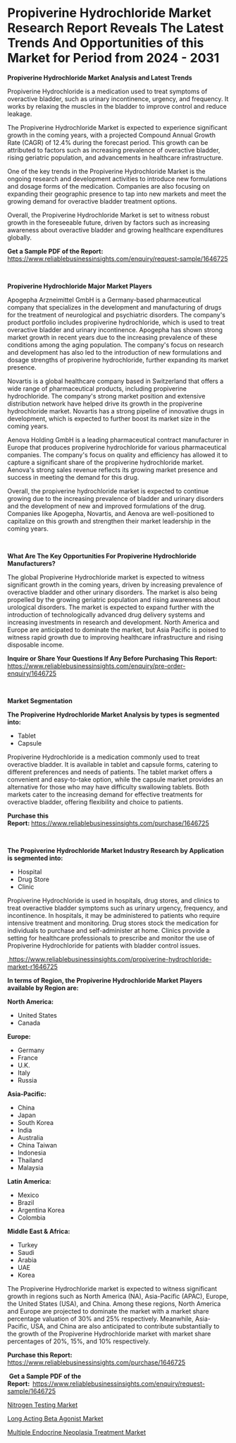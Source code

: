 <p><h1>Propiverine Hydrochloride Market Research Report Reveals The Latest Trends And Opportunities of this Market for Period from 2024 - 2031</h1></p><p><strong>Propiverine Hydrochloride Market Analysis and Latest Trends</strong></p>
<p><p>Propiverine Hydrochloride is a medication used to treat symptoms of overactive bladder, such as urinary incontinence, urgency, and frequency. It works by relaxing the muscles in the bladder to improve control and reduce leakage.</p><p>The Propiverine Hydrochloride Market is expected to experience significant growth in the coming years, with a projected Compound Annual Growth Rate (CAGR) of 12.4% during the forecast period. This growth can be attributed to factors such as increasing prevalence of overactive bladder, rising geriatric population, and advancements in healthcare infrastructure.</p><p>One of the key trends in the Propiverine Hydrochloride Market is the ongoing research and development activities to introduce new formulations and dosage forms of the medication. Companies are also focusing on expanding their geographic presence to tap into new markets and meet the growing demand for overactive bladder treatment options.</p><p>Overall, the Propiverine Hydrochloride Market is set to witness robust growth in the foreseeable future, driven by factors such as increasing awareness about overactive bladder and growing healthcare expenditures globally.</p></p>
<p><strong>Get a Sample PDF of the Report:&nbsp;</strong> <a href="https://www.reliablebusinessinsights.com/enquiry/request-sample/1646725">https://www.reliablebusinessinsights.com/enquiry/request-sample/1646725</a></p>
<p>&nbsp;</p>
<p><strong>Propiverine Hydrochloride Major Market Players</strong></p>
<p><p>Apogepha Arzneimittel GmbH is a Germany-based pharmaceutical company that specializes in the development and manufacturing of drugs for the treatment of neurological and psychiatric disorders. The company's product portfolio includes propiverine hydrochloride, which is used to treat overactive bladder and urinary incontinence. Apogepha has shown strong market growth in recent years due to the increasing prevalence of these conditions among the aging population. The company's focus on research and development has also led to the introduction of new formulations and dosage strengths of propiverine hydrochloride, further expanding its market presence.</p><p>Novartis is a global healthcare company based in Switzerland that offers a wide range of pharmaceutical products, including propiverine hydrochloride. The company's strong market position and extensive distribution network have helped drive its growth in the propiverine hydrochloride market. Novartis has a strong pipeline of innovative drugs in development, which is expected to further boost its market size in the coming years.</p><p>Aenova Holding GmbH is a leading pharmaceutical contract manufacturer in Europe that produces propiverine hydrochloride for various pharmaceutical companies. The company's focus on quality and efficiency has allowed it to capture a significant share of the propiverine hydrochloride market. Aenova's strong sales revenue reflects its growing market presence and success in meeting the demand for this drug.</p><p>Overall, the propiverine hydrochloride market is expected to continue growing due to the increasing prevalence of bladder and urinary disorders and the development of new and improved formulations of the drug. Companies like Apogepha, Novartis, and Aenova are well-positioned to capitalize on this growth and strengthen their market leadership in the coming years.</p></p>
<p>&nbsp;</p>
<p><strong>What Are The Key Opportunities For Propiverine Hydrochloride Manufacturers?</strong></p>
<p><p>The global Propiverine Hydrochloride market is expected to witness significant growth in the coming years, driven by increasing prevalence of overactive bladder and other urinary disorders. The market is also being propelled by the growing geriatric population and rising awareness about urological disorders. The market is expected to expand further with the introduction of technologically advanced drug delivery systems and increasing investments in research and development. North America and Europe are anticipated to dominate the market, but Asia Pacific is poised to witness rapid growth due to improving healthcare infrastructure and rising disposable income.</p></p>
<p><strong>Inquire or Share Your Questions If Any Before Purchasing This Report:</strong> <a href="https://www.reliablebusinessinsights.com/enquiry/pre-order-enquiry/1646725">https://www.reliablebusinessinsights.com/enquiry/pre-order-enquiry/1646725</a></p>
<p>&nbsp;</p>
<p><strong>Market Segmentation</strong></p>
<p><strong>The Propiverine Hydrochloride Market Analysis by types is segmented into:</strong></p>
<p><ul><li>Tablet</li><li>Capsule</li></ul></p>
<p><p>Propiverine Hydrochloride is a medication commonly used to treat overactive bladder. It is available in tablet and capsule forms, catering to different preferences and needs of patients. The tablet market offers a convenient and easy-to-take option, while the capsule market provides an alternative for those who may have difficulty swallowing tablets. Both markets cater to the increasing demand for effective treatments for overactive bladder, offering flexibility and choice to patients.</p></p>
<p><strong>Purchase this Report:&nbsp;</strong><a href="https://www.reliablebusinessinsights.com/purchase/1646725">https://www.reliablebusinessinsights.com/purchase/1646725</a></p>
<p>&nbsp;</p>
<p><strong>The Propiverine Hydrochloride Market Industry Research by Application is segmented into:</strong></p>
<p><ul><li>Hospital</li><li>Drug Store</li><li>Clinic</li></ul></p>
<p><p>Propiverine Hydrochloride is used in hospitals, drug stores, and clinics to treat overactive bladder symptoms such as urinary urgency, frequency, and incontinence. In hospitals, it may be administered to patients who require intensive treatment and monitoring. Drug stores stock the medication for individuals to purchase and self-administer at home. Clinics provide a setting for healthcare professionals to prescribe and monitor the use of Propiverine Hydrochloride for patients with bladder control issues.</p></p>
<p><a href="https://www.reliablebusinessinsights.com/propiverine-hydrochloride-market-r1646725">&nbsp;https://www.reliablebusinessinsights.com/propiverine-hydrochloride-market-r1646725</a></p>
<p><strong>In terms of Region, the Propiverine Hydrochloride Market Players available by Region are:</strong></p>
<p>
    <p> <strong> North America: </strong>
        <ul>
            <li>United States</li>
            <li>Canada</li>
        </ul>
        </p> 
    <p> <strong> Europe: </strong>
        <ul>
            <li>Germany</li>
            <li>France</li>
            <li>U.K.</li>
            <li>Italy</li>
            <li>Russia</li>
        </ul>
        </p> 
    <p> <strong> Asia-Pacific: </strong>
        <ul>
            <li>China</li>
            <li>Japan</li>
            <li>South Korea</li>
            <li>India</li>
            <li>Australia</li>
            <li>China Taiwan</li>
            <li>Indonesia</li>
            <li>Thailand</li>
            <li>Malaysia</li>
        </ul>
        </p> 
    <p> <strong> Latin America: </strong>
        <ul>
            <li>Mexico</li>
            <li>Brazil</li>
            <li>Argentina Korea</li>
            <li>Colombia</li>
        </ul>
        </p> 
    <p> <strong> Middle East & Africa: </strong>
        <ul>
            <li>Turkey</li>
            <li>Saudi</li>
            <li>Arabia</li>
            <li>UAE</li>
            <li>Korea</li>
        </ul>
    </p>
    </p>
<p><p>The Propiverine Hydrochloride market is expected to witness significant growth in regions such as North America (NA), Asia-Pacific (APAC), Europe, the United States (USA), and China. Among these regions, North America and Europe are projected to dominate the market with a market share percentage valuation of 30% and 25% respectively. Meanwhile, Asia-Pacific, USA, and China are also anticipated to contribute substantially to the growth of the Propiverine Hydrochloride market with market share percentages of 20%, 15%, and 10% respectively.</p></p>
<p><strong>Purchase this Report: </strong><a href="https://www.reliablebusinessinsights.com/purchase/1646725">https://www.reliablebusinessinsights.com/purchase/1646725</a></p>
<p>&nbsp;<strong>Get a Sample PDF of the Report:&nbsp;&nbsp;</strong><a href="https://www.reliablebusinessinsights.com/enquiry/request-sample/1646725">https://www.reliablebusinessinsights.com/enquiry/request-sample/1646725</a></p>
<p><strong></strong></p>
<p><p><a href="https://github.com/wusalecollins540tpqoz/Market-Research-Report-List-3/blob/main/nitrogen-testing-market.md">Nitrogen Testing Market</a></p><p><a href="https://github.com/pjcfca/Market-Research-Report-List-3/blob/main/long-acting-beta-agonist-market.md">Long Acting Beta Agonist Market</a></p><p><a href="https://github.com/kathiaseamanalvaradovlprc2h/Market-Research-Report-List-3/blob/main/multiple-endocrine-neoplasia-treatment-market.md">Multiple Endocrine Neoplasia Treatment Market</a></p></p>